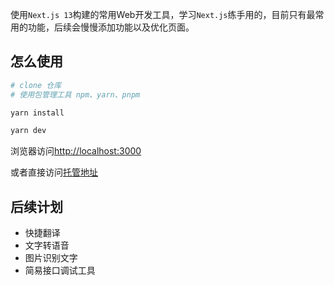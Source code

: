 使用`Next.js 13`构建的常用Web开发工具，学习`Next.js`练手用的，目前只有最常用的功能，后续会慢慢添加功能以及优化页面。

## 怎么使用
```bash
# clone 仓库
# 使用包管理工具 npm、yarn、pnpm

yarn install

yarn dev
```

浏览器访问[http://localhost:3000](http://localhost:3000)  

或者直接访问[托管地址](https://web.tool.zeroxn.com)

## 后续计划
- 快捷翻译
- 文字转语音
- 图片识别文字
- 简易接口调试工具